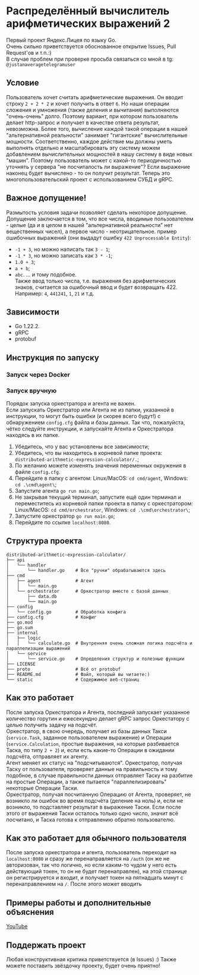 # Распределённый вычислитель арифметических выражений 2
Первый проект Яндекс.Лицея по языку Go.<br>
Очень сильно приветствуется обоснованное открытие Issues, Pull Request'ов и т.п.:)<br>
В случае проблем при проверке просьба связаться со мной в tg: `@justanaveragetelegramuser`
## Условие
Пользователь хочет считать арифметические выражения. Он вводит строку `2 + 2 * 2` и хочет получить в ответ `6`. Но наши операции сложения и умножения (также деления и вычитания) выполняются "очень-очень" долго. Поэтому вариант, при котором пользователь делает http-запрос и получает в качестве ответа результат, невозможна. Более того, вычисление каждой такой операции в нашей "альтернативной реальности" занимает "гигантские" вычислительные мощности. Соответственно, каждое действие мы должны уметь выполнять отдельно и масштабировать эту систему можем добавлением вычислительных мощностей в нашу систему в виде новых "машин". Поэтому пользователь может с какой-то периодичностью уточнять у сервера "не посчиталость ли выражение"? Если выражение наконец будет вычислено - то он получит результат. Теперь это многопользовательский проект с использованием СУБД и gRPC.<br>
## Важное допущение!
Размытость условия задачи позволяет сделать некоторое допущение. Допущение заключается в том, что все числа, вводимые пользователем - целые (да и в целом в нашей "альтернативной реальности" нет вещественных чисел), а первое число - неотрицательное. пример ошибочных выражений (они выдадут ошибку `422 Unprocessable Entity`):
- `-1 + 3`, но можно написать так `3 - 1`;
- `-1 * 3`, но можно записать как `3 * -1`;
- `1.0 + 3`;
- `a + b`;
- `abc`.
... и тому подобное.<br>
Также ввод только числа, т.е. выражения без арифметических знаков, считается за ошибочный ввод и будет возвращать 422. Например: `4`, `441241`, `1`, `21` и т.д.
## Зависимости
- Go 1.22.2.
- gRPC
- protobuf


## Инструкция по запуску
### Запуск через Docker

### Запуск вручную
Порядок запуска оркестратора и агента не важен.<br>
Если запускать Оркестратор или Агента не из папки, указанной в инструкции, то могут быть ошибки (и скорее всего будут!) с обнаружением `config.cfg` файла и базы данных. Так что, пожалуйста, чётко следуйте инструкции, и запускайте Агента и Оркестратора находясь в их папке.
1. Убедитесь, что у вас установлены все зависимости;
2. Убедитесь, что вы находитесь в корневой папке проекта: `distributed-arithmetic-expression-calculator/.`;
3. По желанию можете изменять значения переменных окружения в файле `config.cfg`.
4. Перейдите в папку с агентом: Linux/MacOS:  `cd cmd/agent`, Windows: `cd .\cmd\agent\`;
5. Запустите агента `go run main.go`;
6. Не закрывая текущий терминал, запустите ещё один терминал и переместитесь из корневой папки проекта в папку с оркестратором: Linux/MacOS: `cd cmd/orchestrator`, Windows: `cd .\cmd\orchestrator\`;
7. Запустите оркестратор `go run main.go`;
8. Перейдите по ссылке `localhost:8080`.
## Структура проекта
```
distributed-arithmetic-expression-calculator/
├── api
│   └── handler
│       └── handler.go    # Все "ручки" обрабатываются здесь
├── cmd
│   ├── agent             # Агент
│   │   └── main.go
│   └── orchestrator      # Оркестратор вместе с базой данных
│       ├── data.db
│       └── main.go
├── config
│   └── config.go         # Обработка конфига
├── config.cfg            # Конфиг
├── go.mod
├── go.sum
├── internal
│   ├── logic
│   │   └── calculate.go  # Внутренняя очень сложная логика подсчёта и параллелизации выражений
│   └── service
│       └── service.go    # Определения структур и полезные функции
├── LICENSE
├── proto                 # Всё от protobuf
├── README.md             # Файл, который вы читаете:)
└── static                # Содержимое веб-страниц
```
## Как это работает
После запуска Оркестратора и Агента, последний запускает указанное количество горутин и ежесекундно делает gRPC запрос Оркестатору с целью получить задачу на подсчёт.<br>
Оркестратор, в свою очередь, получает из базы данных Такси (`service.Task`, заданное пользователем выражение) и Операции (`service.Calculation`, простые выражения, на которые разбивается Таска, по типу `2 + 2`) и, если есть какие-то Операции в ожидании подсчёта, отправляет их агенту.<br> Агент меняет их статус на "подсчитываются".
Оркестратор, получая Таску от пользователя, проверяет данные на правильность и тому подобное, в случае правильности данных отправляет Таску на разбитие на простые Операции, а также пытается "параллелизировать" некоторые Операции Таски.<br>
Оркестратор, получая посчитанную Операцию от Агента, проверяет, не возникло ли ошибок во время подсчёта (деление на ноль) и, если не возникло, то подставляет результат в выражение Таски. Если после этого от выражения Таски осталось только одно число, значит всё посчитано, и Таска готова к отправлению обратно пользователю. 
## Как это работает для обычного пользователя
После запуска оркестратора и агента, пользователь переходит на `localhost:8080` и сразу же перенаправляется на `/auth` (он же не авторизован, так что логично, но если каким-то чудом у него есть действующий токен, то он не будет перенаправлен), на этой странице он регистрируется и входит, и получает токен на пятнадцать минут с перенаправлением на `/`. После этого может вводить 
## Примеры работы и дополнительные объяснения
[YouTube](https://youtu.be/8jC7w33JU3E?si=XufMQHdRKUIaNzkG)
## Поддержать проект
Любая конструктивная критика приветствуется (в Issues) :)
Также можете поставить звёздочку проекту, будет очень приятно!
